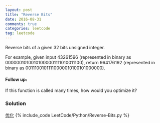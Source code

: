 ```yaml
---
layout: post
title: "Reverse Bits"
date: 2016-08-31
comments: true
categories: leetcode
tag: leetcode
---
```




Reverse bits of a given 32 bits unsigned integer.

For example, given input 43261596 (represented in binary as 00000010100101000001111010011100), return 964176192 (represented in binary as 00111001011110000010100101000000).

#### Follow up:
If this function is called many times, how would you optimize it?

<!--more-->
### Solution
[优化](http://bookshadow.com/weblog/2015/03/08/leetcode-reverse-bits/)
{% include_code LeetCode/Python/Reverse-Bits.py %}
